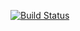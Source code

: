[![Build Status](https://travis-ci.com/BrendonHo/Project110.svg?token=Zn85CavNrxf5YztBkDj4&branch=master)](https://travis-ci.com/BrendonHo/Project110)

